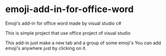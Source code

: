 # emoji-add-in-for-office-word
Emoji's add-in for office word made by visual studio c#

This is simple project that use office project of visual studio

This add-in just make a new tab and a group of some emoji's You can add emoji's anywhere just by clicking on it.

